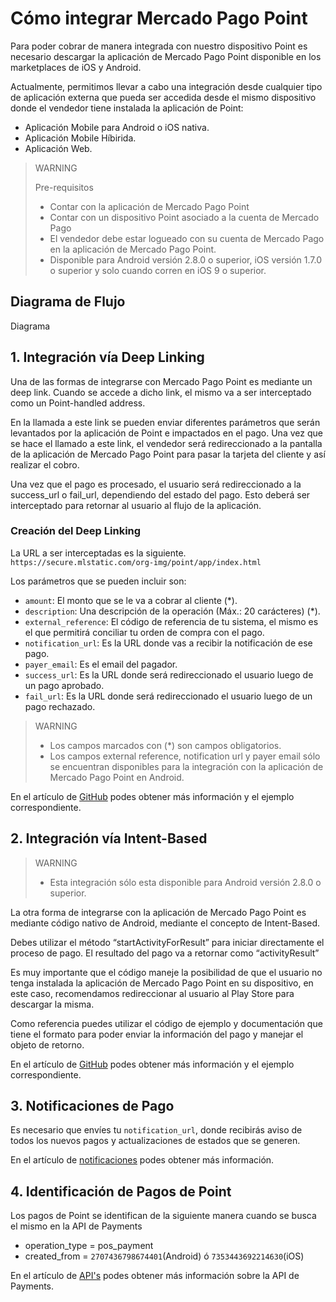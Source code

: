 # Cómo integrar Mercado Pago Point

Para poder cobrar de manera integrada con nuestro dispositivo Point es necesario descargar la aplicación de Mercado Pago Point disponible en los marketplaces de iOS y Android.

Actualmente, permitimos llevar a cabo una integración desde cualquier tipo de aplicación externa que pueda ser accedida desde el mismo dispositivo donde el vendedor tiene instalada la aplicación de Point:

- Aplicación Mobile para Android o iOS nativa.
- Aplicación Mobile Híbirida.
- Aplicación Web.

> WARNING
>
> Pre-requisitos
>
> * Contar con la aplicación de Mercado Pago Point
> * Contar con un dispositivo Point asociado a la cuenta de Mercado
> Pago
> * El vendedor debe estar logueado con su cuenta de Mercado Pago en la aplicación de Mercado Pago Point.
> * Disponible para Android versión 2.8.0 o superior, iOS versión 1.7.0 o superior y solo cuando corren en iOS 9 o superior.

## Diagrama de Flujo
Diagrama



## 1. Integración vía Deep Linking

Una de las formas de integrarse con Mercado Pago Point es mediante un deep link. Cuando se accede a dicho link, el mismo va a ser interceptado como un Point-handled address.
En la llamada a este link se pueden enviar diferentes parámetros que serán levantados por la aplicación de Point e impactados en el pago. Una vez que se hace el llamado a este link, el vendedor será redireccionado a la pantalla de la aplicación de Mercado Pago Point para pasar la tarjeta del cliente y así realizar el cobro.Una vez que el pago es procesado, el usuario será redireccionado a la success_url o fail_url, dependiendo del estado del pago. Esto deberá ser interceptado para retornar al usuario al flujo de la aplicación.


### Creación del Deep Linking

La URL a ser interceptadas es la siguiente. `https://secure.mlstatic.com/org-img/point/app/index.html`


Los parámetros que se pueden incluir son:

* `amount`: El monto que se le va a cobrar al cliente (\*).
* `description`: Una descripción de la operación (Máx.: 20 carácteres) (\*).
* `external_reference`: El código de referencia de tu sistema, el mismo es el que permitirá conciliar tu orden de compra con el pago.
* `notification_url`: Es la URL donde vas a recibir la notificación de ese pago.
* `payer_email`: Es el email del pagador.
* `success_url`: Es la URL donde será redireccionado el usuario luego de un pago aprobado.
* `fail_url`: Es la URL donde será redireccionado el usuario luego de un pago rechazado.

> WARNING
>
> * Los campos marcados con (\*) son campos obligatorios.
> * Los campos external reference, notification url y payer email sólo se encuentran disponibles para la integración con la aplicación de Mercado Pago Point en Android.

En el artículo de [GitHub](https://github.com/sebad78/android-integration#deep-linking) podes obtener más información y el ejemplo correspondiente.

## 2. Integración vía Intent-Based
> WARNING
>
> * Esta integración sólo esta disponible para Android versión 2.8.0 o superior.

La otra forma de integrarse con la aplicación de Mercado Pago Point es mediante código nativo de Android, mediante el concepto de Intent-Based.

Debes utilizar el método “startActivityForResult” para iniciar directamente el proceso de pago. El resultado del pago va a retornar como “activityResult”Es muy importante que el código maneje la posibilidad de que el usuario no tenga instalada la aplicación de Mercado Pago Point en su dispositivo, en este caso, recomendamos redireccionar al usuario al Play Store para descargar la misma.
Como referencia puedes utilizar el código de ejemplo y documentación que tiene el formato para poder enviar la información del pago y manejar el objeto de retorno.

En el artículo de [GitHub](https://github.com/sebad78/android-integration#intent) podes obtener más información y el ejemplo correspondiente.


## 3. Notificaciones de Pago

Es necesario que envíes tu `notification_url`, donde recibirás aviso de todos los nuevos pagos y actualizaciones de estados que se generen.

En el artículo de [notificaciones](../../notifications/ipn.es.md) podes obtener más información.

## 4. Identificación de Pagos de Point

Los pagos de Point se identifican de la siguiente manera cuando se busca el mismo en la API de Payments


- operation_type = pos\_payment
- created_from = `2707436798674401`(Android) ó `7353443692214630`(iOS)

En el artículo de [API's](../../notifications/ipn.es.md) podes obtener más información sobre la API de Payments.
